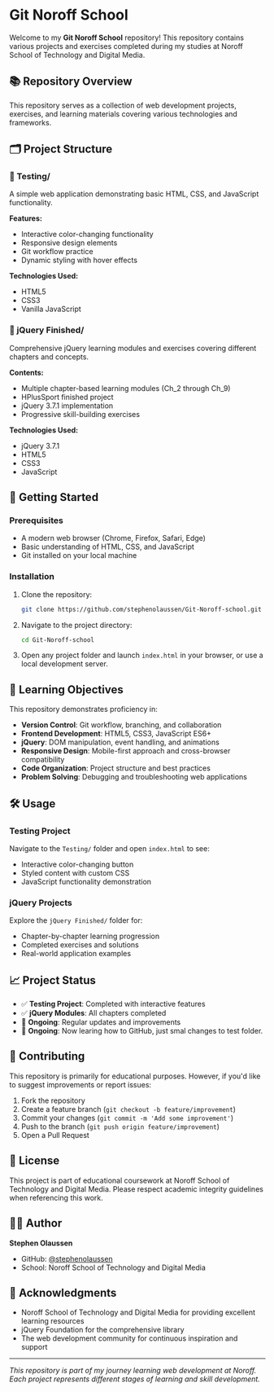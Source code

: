 # Git Noroff School

Welcome to my **Git Noroff School** repository! This repository contains various projects and exercises completed during my studies at Noroff School of Technology and Digital Media.

## 📚 Repository Overview

This repository serves as a collection of web development projects, exercises, and learning materials covering various technologies and frameworks.

## 🗂️ Project Structure

### 📁 Testing/
A simple web application demonstrating basic HTML, CSS, and JavaScript functionality.

**Features:**
- Interactive color-changing functionality
- Responsive design elements
- Git workflow practice
- Dynamic styling with hover effects

**Technologies Used:**
- HTML5
- CSS3
- Vanilla JavaScript

### 📁 jQuery Finished/
Comprehensive jQuery learning modules and exercises covering different chapters and concepts.

**Contents:**
- Multiple chapter-based learning modules (Ch_2 through Ch_9)
- HPlusSport finished project
- jQuery 3.7.1 implementation
- Progressive skill-building exercises

**Technologies Used:**
- jQuery 3.7.1
- HTML5
- CSS3
- JavaScript

## 🚀 Getting Started

### Prerequisites
- A modern web browser (Chrome, Firefox, Safari, Edge)
- Basic understanding of HTML, CSS, and JavaScript
- Git installed on your local machine

### Installation

1. Clone the repository:
   ```bash
   git clone https://github.com/stephenolaussen/Git-Noroff-school.git
   ```

2. Navigate to the project directory:
   ```bash
   cd Git-Noroff-school
   ```

3. Open any project folder and launch `index.html` in your browser, or use a local development server.

## 🎯 Learning Objectives

This repository demonstrates proficiency in:

- **Version Control**: Git workflow, branching, and collaboration
- **Frontend Development**: HTML5, CSS3, JavaScript ES6+
- **jQuery**: DOM manipulation, event handling, and animations
- **Responsive Design**: Mobile-first approach and cross-browser compatibility
- **Code Organization**: Project structure and best practices
- **Problem Solving**: Debugging and troubleshooting web applications

## 🛠️ Usage

### Testing Project
Navigate to the `Testing/` folder and open `index.html` to see:
- Interactive color-changing button
- Styled content with custom CSS
- JavaScript functionality demonstration

### jQuery Projects
Explore the `jQuery Finished/` folder for:
- Chapter-by-chapter learning progression
- Completed exercises and solutions
- Real-world application examples

## 📈 Project Status

- ✅ **Testing Project**: Completed with interactive features
- ✅ **jQuery Modules**: All chapters completed
- 🔄 **Ongoing**: Regular updates and improvements
- 🔄 **Ongoing**: Now learing how to GitHub, just smal changes to test folder.

## 🤝 Contributing

This repository is primarily for educational purposes. However, if you'd like to suggest improvements or report issues:

1. Fork the repository
2. Create a feature branch (`git checkout -b feature/improvement`)
3. Commit your changes (`git commit -m 'Add some improvement'`)
4. Push to the branch (`git push origin feature/improvement`)
5. Open a Pull Request

## 📝 License

This project is part of educational coursework at Noroff School of Technology and Digital Media. Please respect academic integrity guidelines when referencing this work.

## 👨‍💻 Author

**Stephen Olaussen**
- GitHub: [@stephenolaussen](https://github.com/stephenolaussen)
- School: Noroff School of Technology and Digital Media

## 🙏 Acknowledgments

- Noroff School of Technology and Digital Media for providing excellent learning resources
- jQuery Foundation for the comprehensive library
- The web development community for continuous inspiration and support

---

*This repository is part of my journey learning web development at Noroff. Each project represents different stages of learning and skill development.*
